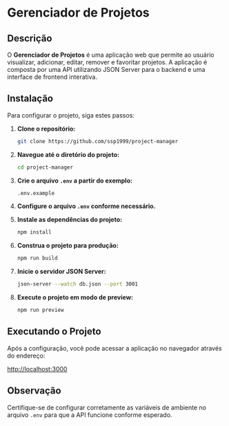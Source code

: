 # Gerenciador de Projetos

## Descrição

O **Gerenciador de Projetos** é uma aplicação web que permite ao usuário visualizar, adicionar, editar, remover e favoritar projetos. A aplicação é composta por uma API utilizando JSON Server para o backend e uma interface de frontend interativa.

## Instalação

Para configurar o projeto, siga estes passos:

1. **Clone o repositório:**

    ```bash
    git clone https://github.com/ssp1999/project-manager
    ```

2. **Navegue até o diretório do projeto:**

    ```bash
    cd project-manager
    ```

3. **Crie o arquivo `.env` a partir do exemplo:**

    ```bash
    .env.example
    ```

4. **Configure o arquivo `.env` conforme necessário.**

5. **Instale as dependências do projeto:**

    ```bash
    npm install
    ```

6. **Construa o projeto para produção:**

    ```bash
    npm run build
    ```

7. **Inicie o servidor JSON Server:**

    ```bash
    json-server --watch db.json --port 3001
    ```

8. **Execute o projeto em modo de preview:**

    ```bash
    npm run preview
    ```

## Executando o Projeto

Após a configuração, você pode acessar a aplicação no navegador através do endereço:

[http://localhost:3000](http://localhost:3000)

## Observação

Certifique-se de configurar corretamente as variáveis de ambiente no arquivo `.env` para que a API funcione conforme esperado.
